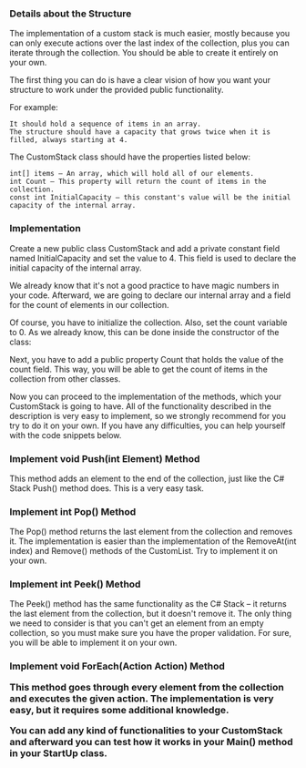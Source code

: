 ### Details about the Structure

The implementation of a custom stack is much easier, mostly because you can only execute actions over the last index of the collection, plus you can iterate through the collection. You should be able to create it entirely on your own.

The first thing you can do is have a clear vision of how you want your structure to work under the provided public functionality. 

For example:

	It should hold a sequence of items in an array. 
	The structure should have a capacity that grows twice when it is filled, always starting at 4. 
  
The CustomStack class should have the properties listed below:

	int[] items – An array, which will hold all of our elements.
	int Count – This property will return the count of items in the collection.
	const int InitialCapacity – this constant's value will be the initial capacity of the internal array.

### Implementation

Create a new public class CustomStack and add a private constant field named InitialCapacity and set the value to 4. This field is used to declare the initial capacity of the internal array.

We already know that it's not a good practice to have magic numbers in your code. Afterward, we are going to declare our internal array and a field for the count of elements in our collection.

Of course, you have to initialize the collection. Also, set the count variable to 0. As we already know, this can be done inside the constructor of the class:

Next, you have to add a public property Count that holds the value of the count field. This way, you will be able to get the count of items in the collection from other classes.

Now you can proceed to the implementation of the methods, which your CustomStack is going to have.
All of the functionality described in the description is very easy to implement, so we strongly recommend for you try to do it on your own. If you have any difficulties, you can help yourself with the code snippets below.

### Implement void Push(int Element) Method

This method adds an element to the end of the collection, just like the C# Stack Push() method does. This is a very easy task. 

### Implement int Pop() Method

The Pop() method returns the last element from the collection and removes it. The implementation is easier than the implementation of the RemoveAt(int index) and Remove() methods of the CustomList. Try to implement it on your own. 

### Implement int Peek() Method

The Peek() method has the same functionality as the C# Stack – it returns the last element from the collection, but it doesn't remove it. The only thing we need to consider is that you can't get an element from an empty collection, so you must make sure you have the proper validation. For sure, you will be able to implement it on your own.

### Implement void ForEach(Action<object> Action) Method
	
This method goes through every element from the collection and executes the given action. The implementation is very easy, but it requires some additional knowledge.

You can add any kind of functionalities to your CustomStack and afterward you can test how it works in your Main() method in your StartUp class.
